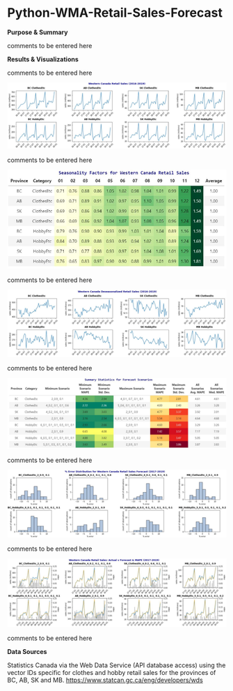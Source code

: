 # Python-WMA-Retail-Sales-Forecast


**Purpose & Summary**

comments to be entered here



**Results & Visualizations**

comments to be entered here

![alt text](https://github.com/aaronmkwong/Python-WMA-Retail-Sales-Forecast/blob/main/Images/01_Western_Canada_Retail_Sales.JPG)

comments to be entered here

![alt text](https://github.com/aaronmkwong/Python-WMA-Retail-Sales-Forecast/blob/main/Images/02_Seasonality_Factors.JPG)

comments to be entered here

![alt text](https://github.com/aaronmkwong/Python-WMA-Retail-Sales-Forecast/blob/main/Images/03_Deasonalized_Sales.JPG)

comments to be entered here

![alt text](https://github.com/aaronmkwong/Python-WMA-Retail-Sales-Forecast/blob/main/Images/04_Summary_Statistics_Forecast.JPG)

comments to be entered here

![alt text](https://github.com/aaronmkwong/Python-WMA-Retail-Sales-Forecast/blob/main/Images/05_Error_Distribution.JPG)

comments to be entered here

![alt text](https://github.com/aaronmkwong/Python-WMA-Retail-Sales-Forecast/blob/main/Images/06_Actual_Forecast_MAPE.JPG)

comments to be entered here

**Data Sources**

Statistics Canada via the Web Data Service (API database access) using the vector IDs specific for clothes and hobby retail sales for the provinces of BC, AB, SK and MB. 
https://www.statcan.gc.ca/eng/developers/wds
